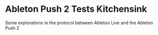 Ableton Push 2 Tests Kitchensink
================================

Some explorations in the protocol between Ableton Live and the Ableton Push 2
